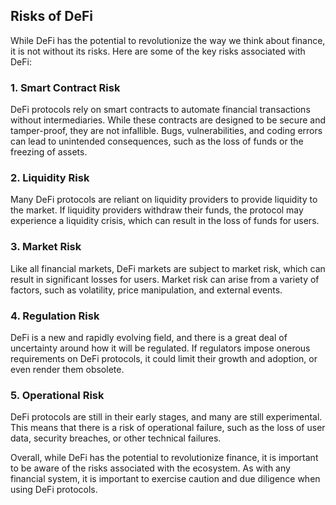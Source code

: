 ## Risks of DeFi

While DeFi has the potential to revolutionize the way we think about finance, it is not without its risks. Here are some of the key risks associated with DeFi:

### 1. Smart Contract Risk

DeFi protocols rely on smart contracts to automate financial transactions without intermediaries. While these contracts are designed to be secure and tamper-proof, they are not infallible. Bugs, vulnerabilities, and coding errors can lead to unintended consequences, such as the loss of funds or the freezing of assets.

### 2. Liquidity Risk

Many DeFi protocols are reliant on liquidity providers to provide liquidity to the market. If liquidity providers withdraw their funds, the protocol may experience a liquidity crisis, which can result in the loss of funds for users.

### 3. Market Risk

Like all financial markets, DeFi markets are subject to market risk, which can result in significant losses for users. Market risk can arise from a variety of factors, such as volatility, price manipulation, and external events.

### 4. Regulation Risk

DeFi is a new and rapidly evolving field, and there is a great deal of uncertainty around how it will be regulated. If regulators impose onerous requirements on DeFi protocols, it could limit their growth and adoption, or even render them obsolete.

### 5. Operational Risk

DeFi protocols are still in their early stages, and many are still experimental. This means that there is a risk of operational failure, such as the loss of user data, security breaches, or other technical failures.

Overall, while DeFi has the potential to revolutionize finance, it is important to be aware of the risks associated with the ecosystem. As with any financial system, it is important to exercise caution and due diligence when using DeFi protocols.